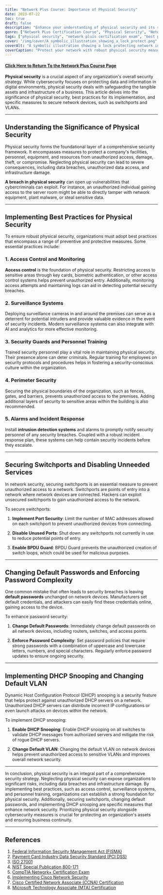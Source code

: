 ```yaml
---
title: "Network Plus Course: Importance of Physical Security"
date: 2023-07-22
toc: true
draft: false
description: "Enhance your understanding of physical security and its significance in network protection with this comprehensive Network+ course. Learn best practices for implementation, switchport security, password complexity enforcement, and more."
genre: ["Network PLus Certification Course", "Physical Security", "Network Protection", "IT Security", "Cybersecurity", "Data Security", "Network Infrastructure", "Access Control", "Network Devices", "IT Training"]
tags: ["physical security", "network pluis certification exam", "best practices", "switchports", "password complexity", "DHCP snooping", "default passwords", "VLAN security", "access control", "surveillance systems", "security guards", "training", "perimeter security", "alarms", "incident response", "intrusion detection systems", "network devices", "MAC addresses", "cybersecurity", "IT infrastructure", "IT security", "data breaches", "network protection", "network security", "network protocols", "network administration", "security awareness", "network vulnerabilities", "security-conscious culture", "security measures"]
cover: "/img/cover/A_symbolic_illustration_showing_a_lock_protect.png"
coverAlt: "A symbolic illustration showing a lock protecting network infrastructure."
coverCaption: "Protect your network with robust physical security measures."
---
```


#### [Click Here to Return To the Network Plus Course Page](/network-plus-start)

**Physical security** is a crucial aspect of any organization's overall security strategy. While cybersecurity focuses on protecting data and information in digital environments, physical security deals with safeguarding the tangible assets and infrastructure of a business. This article delves into the significance of physical security, best practices for its implementation, and specific measures to secure network devices, such as switchports and VLANs.

______

## Understanding the Significance of Physical Security

Physical security forms the foundational layer of a comprehensive security framework. It encompasses measures to protect a company's facilities, personnel, equipment, and resources from unauthorized access, damage, theft, or compromise. Neglecting physical security can lead to severe consequences, including data breaches, unauthorized data access, and infrastructure damage.

**A breach in physical security** can open up vulnerabilities that cybercriminals can exploit. For instance, an unauthorized individual gaining access to the server room might be able to directly tamper with network equipment, plant malware, or steal sensitive data.

______

## Implementing Best Practices for Physical Security

To ensure robust physical security, organizations must adopt best practices that encompass a range of preventive and protective measures. Some essential practices include:

### 1. Access Control and Monitoring

**Access control** is the foundation of physical security. Restricting access to sensitive areas through key cards, biometric authentication, or other access control systems helps prevent unauthorized entry. Additionally, monitoring access attempts and maintaining logs can aid in detecting potential security breaches.

### 2. Surveillance Systems

Deploying surveillance cameras in and around the premises can serve as a deterrent for potential intruders and provide valuable evidence in the event of security incidents. Modern surveillance systems can also integrate with AI and analytics for more effective monitoring.

### 3. Security Guards and Personnel Training

Trained security personnel play a vital role in maintaining physical security. Their presence alone can deter criminals. Regular training for employees on security protocols and procedures helps in fostering a security-conscious culture within the organization.

### 4. Perimeter Security

Securing the physical boundaries of the organization, such as fences, gates, and barriers, prevents unauthorized access to the premises. Adding additional layers of security to sensitive areas within the building is also recommended.

### 5. Alarms and Incident Response

Install **intrusion detection systems** and alarms to promptly notify security personnel of any security breaches. Coupled with a robust incident response plan, these systems can help contain security incidents before they escalate.

______

## Securing Switchports and Disabling Unneeded Services

In network security, securing switchports is an essential measure to prevent unauthorized access to a network. Switchports are points of entry into a network where network devices are connected. Hackers can exploit unsecured switchports to gain unauthorized access to the network.

To secure switchports:

1. **Implement Port Security**: Limit the number of MAC addresses allowed on each switchport to prevent unauthorized devices from connecting.

2. **Disable Unused Ports**: Shut down any switchports not currently in use to reduce potential points of entry.

3. **Enable BPDU Guard**: BPDU Guard prevents the unauthorized creation of switch loops, which could be used for malicious purposes.

______

## Changing Default Passwords and Enforcing Password Complexity

One common mistake that often leads to security breaches is leaving **default passwords** unchanged on network devices. Manufacturers set default credentials, and attackers can easily find these credentials online, gaining access to the device.

To enhance password security:

1. **Change Default Passwords**: Immediately change default passwords on all network devices, including routers, switches, and access points.

2. **Enforce Password Complexity**: Set password policies that require strong passwords with a combination of uppercase and lowercase letters, numbers, and special characters. Regularly enforce password updates to ensure ongoing security.

______

## Implementing DHCP Snooping and Changing Default VLAN

Dynamic Host Configuration Protocol (DHCP) snooping is a security feature that helps protect against unauthorized DHCP servers on a network. Unauthorized DHCP servers can distribute incorrect IP configurations or even launch attacks on devices within the network.

To implement DHCP snooping:

1. **Enable DHCP Snooping**: Enable DHCP snooping on all switches to validate DHCP messages from authorized servers and mitigate the risk of rogue DHCP servers.

2. **Change Default VLAN**: Changing the default VLAN on network devices helps prevent unauthorized access to sensitive VLANs and improves overall network security.

______

In conclusion, physical security is an integral part of a comprehensive security strategy. Neglecting physical security can expose organizations to significant risks, including data breaches and infrastructure damage. By implementing best practices, such as access control, surveillance systems, and personnel training, organizations can establish a strong foundation for physical security. Additionally, securing switchports, changing default passwords, and implementing DHCP snooping are specific measures that enhance network security. Prioritizing physical security alongside cybersecurity measures is crucial for protecting an organization's assets and ensuring business continuity.

______

## References

1. [Federal Information Security Management Act (FISMA)](https://www.cisa.gov/fisma)
2. [Payment Card Industry Data Security Standard (PCI DSS)](https://www.pcisecuritystandards.org/pci_security/)
3. [ISO 27001](https://www.iso.org/isoiec-27001-information-security.html)
4. [NIST Special Publication 800-171](https://nvlpubs.nist.gov/nistpubs/specialpublications/nist.sp.800-171r2.pdf)
5. [CompTIA Network+ Certification Exam](https://www.comptia.org/certifications/network)
6. [Implementing Cisco Network Security](https://www.cisco.com/c/en/us/training-events/training-certifications/exams/current-list/iins-210-260.html)
7. [Cisco Certified Network Associate (CCNA) Certification](https://www.cisco.com/c/en/us/training-events/training-certifications/certifications/associate/ccna.html)
8. [Microsoft Technology Associate (MTA) Certification](https://www.microsoft.com/en-us/learning/mta-certification.aspx)
